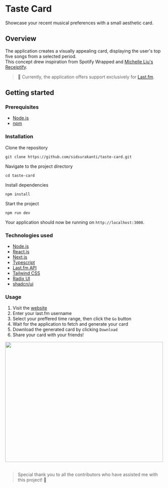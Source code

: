 # Taste Card
Showcase your recent musical preferences with a small aesthetic card.

## Overview
The application creates a visually appealing card, displaying the user's top five songs from a selected period. 
<br>
This concept drew inspiration from Spotify Wrapped and [Michelle Liu's Receiptify](https://github.com/michellexliu/receiptify).

> 📝 Currently, the application offers support exclusively for [Last.fm](https://last.fm).

## Getting started
### Prerequisites
- [Node.js](https://nodejs.org/)
- [npm](https://www.npmjs.com/)

### Installation 
Clone the repository
```shell
git clone https://github.com/sidsurakanti/taste-card.git
```
Navigate to the project directory
```shell
cd taste-card
```
Install dependencies
```shell
npm install
```
Start the project
```shell
npm run dev
```
Your application should now be running on `http://localhost:3000`.

### Technologies used
- [Node.js](https://nodejs.org/)
- [React.js](https://reactjs.org/)
- [Next.js](https://nextjs.org/)
- [Typescript](https://www.typescriptlang.org/docs/)
- [Last.fm API](https://www.last.fm/api)
- [Tailwind CSS](https://tailwindcss.com/)
- [Radix UI](https://www.radix-ui.com/)
- [shadcn/ui](https://ui.shadcn.com)

### Usage
1. Visit the [website](https://tastecard.vercel.app/)
2. Enter your last.fm username
3. Select your preffered time range, then click the `Go` button
4. Wait for the application to fetch and generate your card
5. Download the generated card by clicking `Download`
6. Share your card with your friends!

<img src="https://github.com/sidsurakanti/taste-card/assets/60633559/4e034260-464c-4b50-91f5-c6125c8cf9b1)" width="500" height="380">

<br>
<br>

> Special thank you to all the contributors who have assisted me with this project! 🙌
